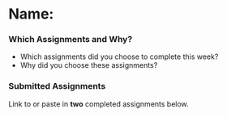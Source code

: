 # Name:

### Which Assignments and Why?
- Which assignments did you choose to complete this week?
- Why did you choose these assignments?

### Submitted Assignments

Link to or paste in **two** completed assignments below.
